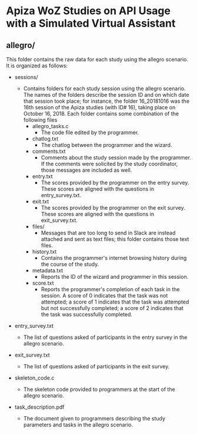 # Apiza WoZ Studies on API Usage with a Simulated Virtual Assistant
## allegro/

This folder contains the raw data for each study using the allegro scenario. It is organized as follows:

* sessions/
    * Contains folders for each study session using the allegro scenario. The names of the folders describe the session ID and on which date that session took place; for instance, the folder 16_20181016 was the 16th session of the Apiza studies (with ID# 16), taking place on October 16, 2018. Each folder contains some combination of the following files 
        * allegro_tasks.c
            * The code file edited by the programmer.
        * chatlog.txt
            * The chatlog between the programmer and the wizard.
        * comments.txt
            * Comments about the study session made by the programmer. If the comments were solicited by the study coordinator, those messages are included as well.
        * entry.txt
            * The scores provided by the programmer on the entry survey. These scores are aligned with the questions in entry_survey.txt.
        * exit.txt
            * The scores provided by the programmer on the exit survey. These scores are aligned with the questions in exit_survey.txt.
        * files/
            * Messages that are too long to send in Slack are instead attached and sent as text files; this folder contains those text files. 
        * history.txt
            * Contains the programmer's internet browsing history during the course of the study.
        * metadata.txt
            * Reports the ID of the wizard and programmer in this session.
        * score.txt 
            * Reports the programmer's completion of each task in the session. A score of 0 indicates that the task was not attempted; a score of 1 indicates that the task was attempted but not successfully completed; a score of 2 indicates that the task was successfully completed.

* entry_survey.txt
    * The list of questions asked of participants in the entry survey in the allegro scenario.

* exit_survey.txt
    * The list of questions asked of participants in the exit survey.

* skeleton_code.c
    * The skeleton code provided to programmers at the start of the allegro scenario.

* task_description.pdf
    * The document given to programmers describing the study parameters and tasks in the allegro scenario.